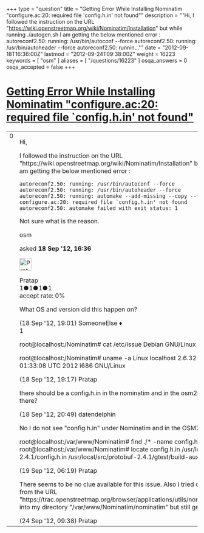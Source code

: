 +++
type = "question"
title = "Getting Error While Installing Nominatim &quot;configure.ac:20: required file `config.h.in&#x27; not found&quot;"
description = '''Hi, I followed the instruction on the URL &quot;https://wiki.openstreetmap.org/wiki/Nominatim/Installation&quot; but while running ./autogen.sh I am getting the below mentioned error : autoreconf2.50: running: /usr/bin/autoconf --force autoreconf2.50: running: /usr/bin/autoheader --force autoreconf2.50: runnin...'''
date = "2012-09-18T16:36:00Z"
lastmod = "2012-09-24T09:38:00Z"
weight = 16223
keywords = [ "osm" ]
aliases = [ "/questions/16223" ]
osqa_answers = 0
osqa_accepted = false
+++

<div class="headNormal">

# [Getting Error While Installing Nominatim "configure.ac:20: required file \`config.h.in' not found"](/questions/16223/getting-error-while-installing-nominatim-configureac20-required-file-confighin-not-found)

</div>

<div id="main-body">

<div id="askform">

<table id="question-table" style="width:100%;">
<colgroup>
<col style="width: 50%" />
<col style="width: 50%" />
</colgroup>
<tbody>
<tr>
<td style="width: 30px; vertical-align: top"><div class="vote-buttons">
<span id="post-16223-upvote" class="ajax-command post-vote up" rel="nofollow" title="I like this post (click again to cancel)"> </span>
<div id="post-16223-score" class="post-score" title="current number of votes">
0
</div>
<span id="post-16223-downvote" class="ajax-command post-vote down" rel="nofollow" title="I dont like this post (click again to cancel)"> </span> <span id="favorite-mark" class="ajax-command favorite-mark" rel="nofollow" title="mark/unmark this question as favorite (click again to cancel)"> </span>
<div id="favorite-count" class="favorite-count">
&#10;</div>
</div></td>
<td><div id="item-right">
<div class="question-body">
<p>Hi,</p>
<p>I followed the instruction on the URL "https://wiki.openstreetmap.org/wiki/Nominatim/Installation" but while running ./autogen.sh I am getting the below mentioned error :</p>
<pre><code>autoreconf2.50: running: /usr/bin/autoconf --force
autoreconf2.50: running: /usr/bin/autoheader --force
autoreconf2.50: running: automake --add-missing --copy --force-missing
configure.ac:20: required file `config.h.in&#39; not found
autoreconf2.50: automake failed with exit status: 1</code></pre>
<p>Not sure what is the reason.</p>
</div>
<div id="question-tags" class="tags-container tags">
<span class="post-tag tag-link-osm" rel="tag" title="see questions tagged &#39;osm&#39;">osm</span>
</div>
<div id="question-controls" class="post-controls">
&#10;</div>
<div class="post-update-info-container">
<div class="post-update-info post-update-info-user">
<p>asked <strong>18 Sep '12, 16:36</strong></p>
<img src="https://secure.gravatar.com/avatar/92a98ebc8319176cebf47da5adb5c838?s=32&amp;d=identicon&amp;r=g" class="gravatar" width="32" height="32" alt="Pratap&#39;s gravatar image" />
<p><span>Pratap</span><br />
<span class="score" title="1 reputation points">1</span><span title="1 badges"><span class="badge1">●</span><span class="badgecount">1</span></span><span title="1 badges"><span class="silver">●</span><span class="badgecount">1</span></span><span title="1 badges"><span class="bronze">●</span><span class="badgecount">1</span></span><br />
<span class="accept_rate" title="Rate of the user&#39;s accepted answers">accept rate:</span> <span title="Pratap has no accepted answers">0%</span></p>
</div>
</div>
<div id="comments-container-16223" class="comments-container">
<span id="16227"></span>
<div id="comment-16227" class="comment">
<div id="post-16227-score" class="comment-score">
&#10;</div>
<div class="comment-text">
<p>What OS and version did this happen on?</p>
</div>
<div id="comment-16227-info" class="comment-info">
<span class="comment-age">(18 Sep '12, 19:01)</span> <span class="comment-user userinfo">SomeoneElse ♦</span>
</div>
</div>
<span id="16228"></span>
<div id="comment-16228" class="comment">
<div id="post-16228-score" class="comment-score">
1
</div>
<div class="comment-text">
<p>root@localhost:/Nominatim# cat /etc/issue Debian GNU/Linux 6.0 \n \l</p>
<p>root@localhost:/Nominatim# uname -a Linux localhost 2.6.32-5-686 #1 SMP Sat May 5 01:33:08 UTC 2012 i686 GNU/Linux</p>
</div>
<div id="comment-16228-info" class="comment-info">
<span class="comment-age">(18 Sep '12, 19:17)</span> <span class="comment-user userinfo">Pratap</span>
</div>
</div>
<span id="16231"></span>
<div id="comment-16231" class="comment">
<div id="post-16231-score" class="comment-score">
&#10;</div>
<div class="comment-text">
<p>there should be a config.h.in in the nominatim and in the osm2pgsql subdirectory. Are they there?</p>
</div>
<div id="comment-16231-info" class="comment-info">
<span class="comment-age">(18 Sep '12, 20:49)</span> <span class="comment-user userinfo">datendelphin</span>
</div>
</div>
<span id="16250"></span>
<div id="comment-16250" class="comment">
<div id="post-16250-score" class="comment-score">
&#10;</div>
<div class="comment-text">
<p>No I do not see "config.h.in" under Nominatim and in the OSM2pgsql subdir too.</p>
<p>root@localhost:/var/www/Nominatim# find ./* -name config.h.in root@localhost:/var/www/Nominatim# locate config.h.in /usr/local/src/protobuf-2.4.1/config.h.in /usr/local/src/protobuf-2.4.1/gtest/build-aux/config.h.in</p>
</div>
<div id="comment-16250-info" class="comment-info">
<span class="comment-age">(19 Sep '12, 06:19)</span> <span class="comment-user userinfo">Pratap</span>
</div>
</div>
<span id="16407"></span>
<div id="comment-16407" class="comment">
<div id="post-16407-score" class="comment-score">
&#10;</div>
<div class="comment-text">
<p>There seems to be no clue available for this issue. Also I tried copying the file config.h.in from the URL "https://trac.openstreetmap.org/browser/applications/utils/nominatim/nominatim/config.h.in" into my directory "/var/www/Nominatim/nominatim" but still getting the same error.</p>
</div>
<div id="comment-16407-info" class="comment-info">
<span class="comment-age">(24 Sep '12, 09:38)</span> <span class="comment-user userinfo">Pratap</span>
</div>
</div>
</div>
<div id="comment-tools-16223" class="comment-tools">
&#10;</div>
<div class="clear">
&#10;</div>
<div id="comment-16223-form-container" class="comment-form-container">
&#10;</div>
<div class="clear">
&#10;</div>
</div></td>
</tr>
</tbody>
</table>

</div>

</div>

